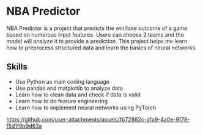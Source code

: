 # NBA Predictor

NBA Predictor is a project that predicts the win/lose outcome of a game based on numerous input features. 
Users can choose 2 teams and the model will analyze it to provide a prediction.
This project helps me learn how to preprocess structured data and learn the basics of neural networks.

## Skills
- Use Python as main coding language
- Use pandas and matplotlib to analyze data
- Learn how to clean data and check if data is valid
- Learn how to do feature engineering
- Learn how to implement neural networks using PyTorch

https://github.com/user-attachments/assets/fb72862c-afa9-4a0e-9f78-f5d1f9b9d63a


